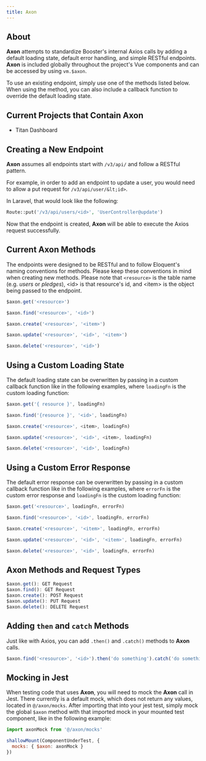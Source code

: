 ```yaml
---
title: Axon
---
```

## About

**Axon** attempts to standardize Booster's internal Axios calls by adding a default loading state, default error handling, and simple RESTful endpoints. **Axon** is included globally throughout the project's Vue components and can be accessed by using `vm.$axon`.

To use an existing endpoint, simply use one of the methods listed below. When using the method, you can also include a callback function to override the default loading state.

## Current Projects that Contain Axon

- Titan Dashboard

## Creating a New Endpoint

**Axon** assumes all endpoints start with `/v3/api/` and follow a RESTful pattern.

For example, in order to add an endpoint to update a user, you would need to allow a put request for `/v3/api/user/&lt;id>`.

In Laravel, that would look like the following:

```php
Route::put('/v3/api/users/<id>', 'UserController@update')
```

Now that the endpoint is created, **Axon** will be able to execute the Axios request successfully.

## Current Axon Methods

The endpoints were designed to be RESTful and to follow Eloquent's naming conventions for methods. Please keep these conventions in mind when creating new methods. Please note that `<resource>` is the table name (e.g. _users_ or _pledges_), &lt;id> is that resource's id, and &lt;item> is the object being passed to the endpoint.

```js
$axon.get('<resource>')

$axon.find('<resource>', '<id>')

$axon.create('<resource>', '<item>')

$axon.update('<resource>', '<id>', '<item>')

$axon.delete('<resource>', '<id>')
```

## Using a Custom Loading State

The default loading state can be overwritten by passing in a custom callback function like in the following examples, where `loadingFn` is the custom loading function:

```js
$axon.get('{ resource }', loadingFn)

$axon.find('{resource }', '<id>', loadingFn)

$axon.create('<resource>', <item>, loadingFn)

$axon.update('<resource>', '<id>', <item>, loadingFn)

$axon.delete('<resource>', '<id>', loadingFn)
```

## Using a Custom Error Response

The default error response can be overwritten by passing in a custom callback function like in the following examples, where `errorFn` is the custom error response and `loadingFn` is the custom loading function:

```js
$axon.get('<resource>', loadingFn, errorFn)

$axon.find('<resource>', '<id>', loadingFn, errorFn)

$axon.create('<resource>', '<item>', loadingFn, errorFn)

$axon.update('<resource>', '<id>', '<item>', loadingFn, errorFn)

$axon.delete('<resource>', '<id>', loadingFn, errorFn)
```

## Axon Methods and Request Types

```js
$axon.get(): GET Request
$axon.find(): GET Request
$axon.create(): POST Request
$axon.update(): PUT Request
$axon.delete(): DELETE Request
```

## Adding `then` and `catch` Methods

Just like with Axios, you can add `.then()` and `.catch()` methods to **Axon** calls.

```js
$axon.find('<resource>', '<id>').then('do something').catch('do something else')
```

## Mocking in Jest

When testing code that uses **Axon**, you will need to mock the **Axon** call in Jest. There currently is a default mock, which does not return any values, located in `@/axon/mocks`. After importing that into your jest test, simply mock the global `$axon` method with that imported mock in your mounted test component, like in the following example:

```js
import axonMock from '@/axon/mocks'

shallowMount(ComponentUnderTest, {
  mocks: { $axon: axonMock }
})
```
